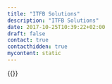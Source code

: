 ```yaml
---
title: "ITFB Solutions"
description: "ITFB Solutions"
date: 2017-10-25T10:39:22+02:00
draft: false
contact: true
contacthidden: true
mycontent: static
---
```

{{<partner-single
company="ITFB Solutions"
type="si"
website="http://www.itfbgroup.ru/"
countrycode="RU"
city="Moscow"
description="We ITFB Solutions, always thinking how to increase the business efficiency of our clients through the implementation of high-quality and modern IT solutions.We specialize in the implementation of CRM systems, as part of the implementations that we develop UI/UX solutions, to make our solutions more convenient for the clienrs"
siregion="emea"
level="basic"
logo="//images.ctfassets.net/vpidbgnakfvf/3b6Q5cPoOKt6bjLHn6vvEf/745bbdea1490dbd5aa4a0028db19b2da/itfb_solutions_logo.jpeg">}}